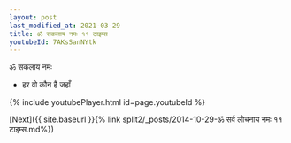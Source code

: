 ```yaml
---
layout: post
last_modified_at: 2021-03-29
title: ॐ सकलाय नमः ११ टाइम्स
youtubeId: 7AKsSanNYtk
---
```

 
 
 ॐ सकलाय नमः  
 
 -  हर वो कौन है जहाँ 
 
  
 
  
 
 
 
 
 
 


{% include youtubePlayer.html id=page.youtubeId %}
 
[Next]({{ site.baseurl }}{% link  split2/_posts/2014-10-29-ॐ सर्व लोचनाय नमः ११ टाइम्स.md%})
 
